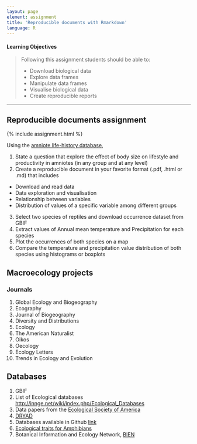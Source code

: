 ```yaml
---
layout: page
element: assignment
title: 'Reproducible documents with Rmarkdown'
language: R
---
```


#### Learning Objectives

> Following this assignment students should be able to:
>
> - Download biological data
> - Explore data frames
> - Manipulate data frames
> - Visualise biological data
> - Create reproducible reports

****

## Reproducible documents assignment

{% include assignment.html %}

Using the [amniote life-history database](http://www.esapubs.org/archive/ecol/E096/269/#data),

1. State a question that explore the effect of body size on lifestyle and productivity in amniotes (in any group and at any level)
2. Create a reproducible document in your favorite format (.pdf, .html or .md) that includes
 * Download and read data
 * Data exploration and visualisation
 * Relationship between variables
 * Distribution of values of a specific variable among different groups
3. Select two species of reptiles and download occurrence dataset from GBIF
4. Extract values of Annual mean temperature and Precipitation for each species
5. Plot the occurrences of both species on a map
6. Compare the temperature and precipitation value distribution of both species using histograms or boxplots


## Macroecology projects


### Journals

1. Global Ecology and Biogeography
2. Ecography
3. Journal of Biogeography
4. Diversity and Distributions
5. Ecology
6. The American Naturalist
7. Oikos
8. Oecology
9. Ecology Letters
10. Trends in Ecology and Evolution


## Databases

1. GBIF
2. List of Ecological databases http://innge.net/wiki/index.php/Ecological_Databases
3. Data papers from the [Ecological Society of America](http://esapubs.org/archive/)
4. [DRYAD](https://datadryad.org/)
5. Databases available in Github [link](https://www.kdnuggets.com/2015/04/awesome-public-datasets-github.html)
6. [Ecological traits for Amphibians](https://www.nature.com/articles/sdata2017123)
7. Botanical Information and Ecology Network, [BIEN](http://bien.nceas.ucsb.edu/bien/)
